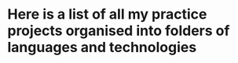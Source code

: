 # Here is a list of all my practice projects organised into folders of languages and technologies
 

